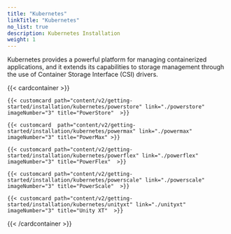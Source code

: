 ```yaml
---
title: "Kubernetes"
linkTitle: "Kubernetes"
no_list: true
description: Kubernetes Installation
weight: 1
---
```

Kubernetes provides a powerful platform for managing containerized applications, and it extends its capabilities to storage management through the use of Container Storage Interface (CSI) drivers. 


{{< cardcontainer >}} 

    {{< customcard path="content/v2/getting-started/installation/kubernetes/powerstore" link="./powerstore"  imageNumber="3" title="PowerStore"  >}}

    {{< customcard  path="content/v2/getting-started/installation/kubernetes/powermax" link="./powermax"  imageNumber="3" title="PowerMax" >}} 

    {{< customcard path="content/v2/getting-started/installation/kubernetes/powerflex" link="./powerflex" imageNumber="3" title="PowerFlex"  >}} 

    {{< customcard path="content/v2/getting-started/installation/kubernetes/powerscale" link="./powerscale"  imageNumber="3" title="PowerScale"  >}}

    {{< customcard path="content/v2/getting-started/installation/kubernetes/unityxt" link="./unityxt"   imageNumber="3" title="Unity XT"  >}}

{{< /cardcontainer >}}
